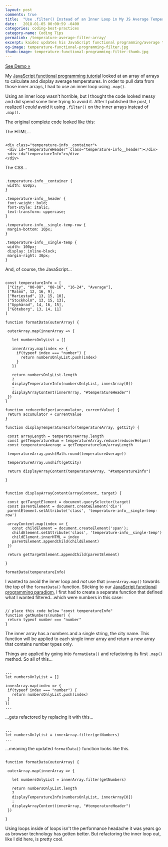 ```yaml
---
layout: post
comments: true
title:  "Use .filter() Instead of an Inner Loop in My JS Average Temperature Code"
date:   2018-01-05 00:00:59 -0400
categories: coding-best-practices
category-name: Coding Tips
permalink: /temperature-average-filter-array/
excerpt: kaidez updates his JavaScript functional programming/average temperature post to use .filter() instead of an inner loop. Includes demo.
og-image: temperature-functional-programming-filter.jpg
thumb-image: temperature-functional-programming-filter-thumb.jpg
---
```

<a href="https://codepen.io/kaidez/pen/VybqmY">See Demo &raquo;</a>

My <a href="/temperatures-functional-programming/">JavaScript functional programming tutorial</a> looked at an array of arrays to calculate and display average temperatures.  In order to pull data from those inner arrays, I had to use an inner loop using <code>.map()</code>.

Using an inner loop wasn't horrible, but I thought the code looked messy and did spend some time trying to avoid it. After I published the post, I realized I <em>could</em> avoid it using <code>.filter()</code> on the inner arrays instead of <code>.map()</code>.

The original complete code looked like this:

The HTML...
<pre><code class="language-markup">
&lt;div class="temperature-info__container">
 &lt;div id="temperatureHeader" class="temperature-info__header">&lt;/div>
 &lt;div id="temperatureInfo">&lt;/div>
&lt;/div>
</code></pre>

The CSS...
<pre><code class="language-css">
.temperature-info__container {
 width: 650px;
}

.temperature-info__header {
 font-weight: bold;
 font-style: italic;
 text-transform: uppercase;
}

.temperature-info__single-temp-row {
 margin-bottom: 10px;
}

.temperature-info__single-temp {
 width: 100px;
 display: inline-block;
 margin-right: 30px;
}
</code></pre>

And, of course, the JavaScript...
<pre><code class="language-javascript">
const temperatureInfo = [
 ["City", "00-08", "08-16", "16-24", "Average"],
 ["Malmö", 12, 16, 9],
 ["Mariestad", 13, 15, 10],
 ["Stockholm", 13, 15, 13],
 ["Upphärad", 14, 16, 15],
 ["Göteborg", 13, 14, 11]
]

function formatData(outerArray) {

 outerArray.map(innerArray => {

   let numbersOnlyList = []

   innerArray.map(index => {
     if(typeof index === "number") {
       return numbersOnlyList.push(index)
     }
   })

   return numbersOnlyList.length
   ?
   displayTemperatureInfo(numbersOnlyList, innerArray[0])
   :
   displayArrayContent(innerArray, "#temperatureHeader")
 })
}

function reducerHelper(accumulator, currentValue) {
 return accumulator + currentValue
}

function displayTemperatureInfo(temperatureArray, getCity) {

 const arrayLength = temperatureArray.length
 const getTemperatureSum = temperatureArray.reduce(reducerHelper)
 const temperatureAverage = getTemperatureSum/arrayLength

 temperatureArray.push(Math.round(temperatureAverage))

 temperatureArray.unshift(getCity)

 return displayArrayContent(temperatureArray, "#temperatureInfo")

}


function displayArrayContent(arrayContent, target) {

 const getTargetElement = document.querySelector(target)
 const parentElement = document.createElement('div')
 parentElement.setAttribute('class', 'temperature-info__single-temp-row')

 arrayContent.map(index => {
   const childElement = document.createElement('span');
   childElement.setAttribute('class', 'temperature-info__single-temp')
   childElement.innerHTML = index
   parentElement.appendChild(childElement)
 })

 return getTargetElement.appendChild(parentElement)

}

formatData(temperatureInfo)
</code></pre>

I wanted to avoid the inner loop and <em>not</em> use that <code>innerArray.map()</code> towards the top of the <code>formatData()</code> function. Sticking to our <a href="http://eloquentjavascript.net/1st_edition/chapter6.html">JavaScript functional programming paradigm</a>, I first had to create a separate function that defined what I wanted filtered...which were numbers in this case:

<pre><code class="language-javascript">
// place this code below "const temperatureInfo"
function getNumbers(number) {
 return typeof number === "number"
}
</code></pre>

The inner array has a numbers and a single string, the city name. This function will be applied to each single inner array and return a new array that contains number types only.

Things are applied by going into <code>formatData()</code> and refactoring its first <code>.map()</code> method. So all of this...

<pre><code class="language-javascript">
...
let numbersOnlyList = []

innerArray.map(index => {
 if(typeof index === "number") {
   return numbersOnlyList.push(index)
 }
})
...
</code></pre>

...gets refactored by replacing it with this...
<pre><code class="language-javascript">
...
let numbersOnlyList = innerArray.filter(getNumbers)
...
</code></pre>
...meaning the updated <code>formatData()</code> function looks like this.
<pre><code class="language-javascript">
function formatData(outerArray) {

 outerArray.map(innerArray => {

   let numbersOnlyList = innerArray.filter(getNumbers)

   return numbersOnlyList.length
   ?
   displayTemperatureInfo(numbersOnlyList, innerArray[0])
   :
   displayArrayContent(innerArray, "#temperatureHeader")
 })

}
</code></pre>

Using loops inside of loops isn't the performance headache it was years go as browser technology has gotten better. But refactoring the inner loop out, like I did here, is pretty cool.